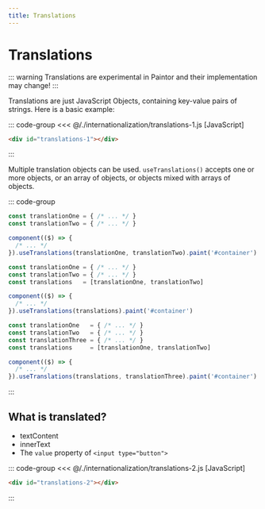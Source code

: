 ```yaml
---
title: Translations
---
```


<script setup>
  import { onMounted } from 'vue'
  
  onMounted(async () => {
    await import('./translations-1.js')
    await import('./translations-2.js')
  })
</script>

# Translations

::: warning
Translations are experimental in Paintor and their implementation may change!
:::

Translations are just JavaScript Objects, containing key-value pairs of strings. Here is a basic
example:

::: code-group
<<< @/./internationalization/translations-1.js [JavaScript]
```html [HTML]
<div id="translations-1"></div>
```
:::

<Badge type="warning" text="example" />
<div class="example">
  <div id="translations-1"></div>
</div>

Multiple translation objects can be used. `useTranslations()` accepts one or more objects,
or an array of objects, or objects mixed with arrays of objects.

::: code-group

```js [Multiple objects]
const translationOne = { /* ... */ }
const translationTwo = { /* ... */ }

component(($) => {
  /* ... */
}).useTranslations(translationOne, translationTwo).paint('#container')
```

```js [Array of objects]
const translationOne = { /* ... */ }
const translationTwo = { /* ... */ }
const translations   = [translationOne, translationTwo]

component(($) => {
  /* ... */
}).useTranslations(translations).paint('#container')
```

```js [Mixed]
const translationOne   = { /* ... */ }
const translationTwo   = { /* ... */ }
const translationThree = { /* ... */ }
const translations     = [translationOne, translationTwo]

component(($) => {
  /* ... */
}).useTranslations(translations, translationThree).paint('#container')
```
:::

## What is translated?

- textContent
- innerText
- The `value` property of `<input type="button">`

::: code-group
<<< @/./internationalization/translations-2.js [JavaScript]
```html [HTML]
<div id="translations-2"></div>
```
:::

<Badge type="warning" text="example" />
<div class="example">
  <div id="translations-2"></div>
</div>
